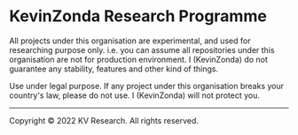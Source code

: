 # KevinZonda Research Programme

All projects under this organisation are experimental, and used for researching purpose only.
i.e. you can assume all repositories under this organisation are not for production environment.
I (KevinZonda) do not guarantee any stability, features and other kind of things.

Use under legal purpose. If any project under this organisation breaks your country's law, please
do not use. I (KevinZonda) will not protect you.

___
Copyright &copy; 2022 KV Research. All rights reserved.
